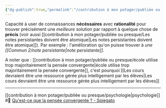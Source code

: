 ```yaml
---
{"dg-publish":true,"permalink":"/contribution à mon potager/publiée ou presque/pensée convergente/"}
---
```


Capacité à user de connaissances **nécéssaires** avec **rationalité** pour trouver précisément une *meilleure* solution par rapport à quelque chose de **précis** (voir aussi [[contribution à mon potager/publiée ou presque/Les notes persistantes doivent être atomique\|Les notes persistantes doivent être atomique]]).
Par exemple : l'amélioration qu'on puisse trouver à *une [[Commun 2/note persistante\|note persistante]]*.

A noter que : [[contribution à mon potager/publiée ou presque/école utilise trop majoritairement la pensée convergente\|école utilise trop majoritairement la pensée convergente]], c'est pourquoi [[Les cours devraient être une ressource gérée plus intelligement par les élèves\|Les cours devraient être une ressource gérée plus intelligement par les élèves]]

---
[[contribution à mon potager/publiée ou presque/psychologie\|psychologie]] #🌲 
[Qu'est-ce que la pensée convergente ? - Spiegato](https://spiegato.com/fr/quest-ce-que-la-pensee-convergente)